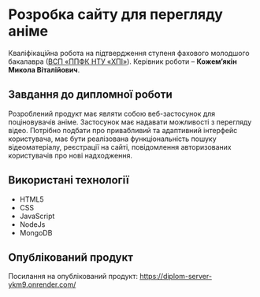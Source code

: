 # Розробка сайту для перегляду аніме
Кваліфікаційна робота на підтвердження ступеня фахового молодшого
бакалавра ([ВСП «ППФК НТУ «ХПІ»](http://polytechnic.poltava.ua)). Керівник
роботи – **Кожем’якін Микола Віталійович**.
## Завдання до дипломної роботи
Розроблений продукт має являти собою веб-застосунок для поціновувачів аніме. Застосунок має надавати можливості з перегляду відео. Потрібно подбати про привабливий та адаптивний інтерфейс користувача, має бути реалізована функціональність пошуку відеоматеріалу, реєстрації на сайті, повідомлення авторизованих користувачів про нові надходження.
## Використані технології
* HTML5
* CSS
* JavaScript
* NodeJs
* MongoDB
## Опублікований продукт
Посилання на опублікований продукт:
https://diplom-server-ykm9.onrender.com/
